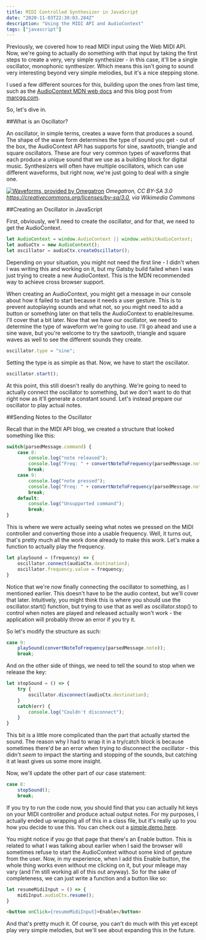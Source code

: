 ```yaml
---
title: MIDI Controlled Synthesizer in JavaScript
date: "2020-11-03T22:30:03.284Z"
description: "Using the MIDI API and AudioContext"
tags: ["javascript"]
---
```


Previously, we covered how to read MIDI input using the Web MIDI API.  Now, we're going to actually
do something with that input by taking the first steps to create a very, very simple synthesizer - in
this case, it'll be a single oscillator, monophonic synthesizer.  Which means this isn't going to sound
very interesting beyond very simple melodies, but it's a nice stepping stone.

I used a few different sources for this, building upon the ones from last time, such as the [AudioContext MDN web docs](https://developer.mozilla.org/en-US/docs/Web/API/AudioContext) and this blog post from [marcgg.com](https://marcgg.com/blog/2016/11/01/javascript-audio/).

So, let's dive in.

##What is an Oscillator?

An oscillator, in simple terms, creates a wave form that produces a sound.  The shape of the wave form
determines the type of sound you get - out of the box, the AudioContext API has supports for sine, sawtooth,
triangle and square oscillators.  These are four very common types of waveforms that each produce a
unique sound that we use as a building block for digital music.  Synthesizers will often have multiple
oscillators, which can use different waveforms, but right now, we're just going to deal with a single one.

[![Waveforms, provided by Omegatron](https://upload.wikimedia.org/wikipedia/commons/7/77/Waveforms.svg)](https://commons.wikimedia.org/wiki/File:Waveforms.svg)
*Omegatron, CC BY-SA 3.0 <https://creativecommons.org/licenses/by-sa/3.0>, via Wikimedia Commons*

##Creating an Oscillator in JavaScript

First, obviously, we'll need to create the oscillator, and for that, we need to get the AudioContext.

```javascript
let AudioContext = window.AudioContext || window.webkitAudioContext;
let audioCtx = new AudioContext();
let oscillator = audioCtx.createOscillator();
```

Depending on your situation, you might not need the first line - I didn't when I was writing this and
working on it, but my Gatsby build failed when I was just trying to create a new AudioContext.  This is the
MDN recommended way to achieve cross browser support.

When creating an AudioContext, you might get a message in our console about how it failed to start because
it needs a user gesture.  This is to prevent autoplaying sounds and what not, so you might need to add
a button or something later on that tells the AudioContext to enable/resume.  I'll cover that a bit later.
Now that we have our oscillator, we need to determine the type of waveform we're going to use.  I'll go ahead
and use a sine wave, but you're welcome to try the sawtooth, triangle and square waves as well to see the
different sounds they create.

```javascript
oscillator.type = "sine";
```

Setting the type is as simple as that.  Now, we have to start the oscillator.

```javascript
oscillator.start();
```

At this point, this still doesn't really do anything.  We're going to need to actually connect the oscillator
to something, but we don't want to do that right now as it'll generate a constant sound.  Let's instead
prepare our oscillator to play actual notes.

##Sending Notes to the Oscillator

Recall that in the MIDI API blog, we created a structure that looked something like this:

```javascript
switch(parsedMessage.command) {
    case 8:
        console.log("note released");
        console.log("Freq: " + convertNoteToFrequency(parsedMessage.note))
        break;
    case 9:
        console.log("note pressed");
        console.log("Freq: " + convertNoteToFrequency(parsedMessage.note))
		break;
	default:
		console.log("Unsupported command");
		break;
}
```

This is where we were actually seeing what notes we pressed on the MIDI controller and converting those
into a usable frequency.  Well, it turns out, that's pretty much all the work done already to make
this work.  Let's make a function to actually play the frequency.

```javascript
let playSound = (frequency) => {
	oscillator.connect(audioCtx.destination);
	oscillator.frequency.value = frequency;
}
```

Notice that we're now finally connecting the oscillator to something, as I mentioned earlier.  This doesn't
have to be the audio context, but we'll cover that later.  Intuitively, you might think this is where you
should use the oscillator.start() function, but trying to use that as well as oscillator.stop() to control
when notes are played and released actually won't work - the application will probably throw an error if you
try it.

So let's modify the structure as such:

```javascript
case 9:
	playSound(convertNoteToFrequency(parsedMessage.note));
	break;
```

And on the other side of things, we need to tell the sound to stop when we release the key:

```javascript
let stopSound = () => {
	try {
		oscillator.disconnect(audioCtx.destination);
	}
	catch(err) {
		console.log("Couldn't disconnect");
	}
}
```

This bit is a little more complicated than the part that actually started the sound.  The reason why I had
to wrap it in a try/catch block is because sometimes there'd be an error when trying to disconnect the
oscillator - this didn't *seem* to impact the starting and stopping of the sounds, but catching it at
least gives us some more insight.

Now, we'll update the other part of our case statement:

```javascript
case 8:
	stopSound();
	break;
```

If you try to run the code now, you should find that you can actually hit keys on your MIDI controller and
produce actual output notes.  For my purposes, I actually ended up wrapping all of this in a class file,
but it's really up to you how you decide to use this.  You can check out a [simple demo here](/synthesizer).

You might notice if you go that page that there's an Enable button.  This is related to what I was talking
about earlier when I said the browser will sometimes refuse to start the AudioContext without some kind of
gesture from the user.  Now, in my experience, when I add this Enable button, the whole thing works even
without me clicking on it, but your mileage may vary (and I'm still working all of this out anyway).  So
for the sake of completeness, we can just write a function and a button like so:

```javascript
let resumeMidiInput = () => {
    midiInput.audioCtx.resume();
}
```

```html
<button onClick={resumeMidiInput}>Enable</button>
```

And that's pretty much it.  Of course, you can't do much with this yet except play very simple melodies,
but we'll see about expanding this in the future.